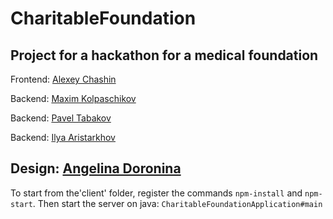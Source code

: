 # CharitableFoundation
Project for a hackathon for a medical foundation
---
Frontend: [Alexey Chashin](github.com/ialexi-bl)

Backend:  [Maxim Kolpaschikov](github.com/makolpaschikov)

Backend:  [Pavel Tabakov](github.com/PashaThrowsException78)

Backend:  [Ilya Aristarkhov](github.com/ilya201232)

Design:   [Angelina Doronina](https://vk.com/itshhow)
---
To start from the'client' folder, register the commands `npm-install` and `npm-start`. Then start the server on java: `CharitableFoundationApplication#main`

